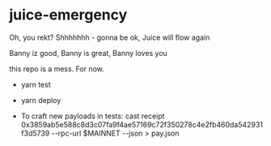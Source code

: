 # juice-emergency
Oh, you rekt? Shhhhhhh - gonna be ok, Juice will flow again

Banny iz good, Banny is great, Banny loves you

this repo is a mess. For now.



- yarn test
- yarn deploy

- To craft new payloads in tests: cast receipt 0x3859ab5e588c8d3c07fa9f4ae57169c72f350278c4e2fb460da542931f3d5739 --rpc-url $MAINNET --json > pay.json